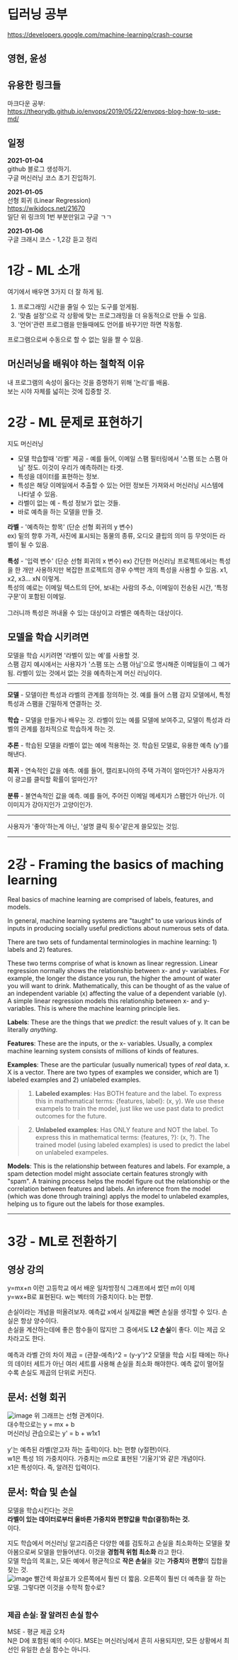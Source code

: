 # 딥러닝 공부

https://developers.google.com/machine-learning/crash-course

## 영현, 윤성

## 유용한 링크들

마크다운 공부:  
https://theorydb.github.io/envops/2019/05/22/envops-blog-how-to-use-md/

## 일정

**2021-01-04**  
github 블로그 생성하기.  
구글 머신러닝 코스 초기 진입하기.

**2021-01-05**  
선형 회귀 (Linear Regression)  
https://wikidocs.net/21670  
일단 위 링크의 1번 부분만읽고 구글 ㄱㄱ

**2021-01-06**  
구글 크래시 코스 - 1,2강 듣고 정리

# 1강 - ML 소개

여기에서 배우면 3가지 더 잘 하게 됨.

1. 프로그래밍 시간을 줄일 수 있는 도구를 얻게됨.
2. '맞춤 설정'으로 각 상황에 맞는 프로그래밍을 더 유동적으로 만들 수 있음.
3. '언어'관련 프로그램을 만들때에도 언어를 바꾸기만 하면 작동함.

프로그램으로써 수동으로 할 수 없는 일을 짤 수 있음.

## 머신러닝을 배워야 하는 철학적 이유

내 프로그램의 속성이 옳다는 것을 증명하기 위해 '논리'를 배움.  
보는 시야 자체를 넓히는 것에 집중할 것.

# 2강 - ML 문제로 표현하기

지도 머신러닝

- 모델 학습할때 '라벨' 제공 - 예를 들어, 이메일 스팸 필터링에서 '스팸 또는 스팸 아님' 정도. 이것이 우리가 예측하려는 타겟.
- 특성을 데이터를 표현하는 정보.
- 특성은 해당 이메일에서 추출할 수 있는 어떤 정보든 가져와서 머신러닝 시스템에 나타낼 수 있음.
- 라벨이 없는 예 - 특성 정보가 없는 것들.
- 바로 예측을 하는 모델을 만들 것.

**라벨** - '예측하는 항목' (단순 선형 회귀의 y 변수)  
 ex) 밑의 향후 가격, 사진에 표시되는 동물의 종류, 오디오 클립의 의미 등 무엇이든 라벨이 될 수 있음.  
<br />
**특성** - '입력 변수' (단순 선형 회귀의 x 변수)
ex) 간단한 머신러닝 프로젝트에서는 특성을 한 개만 사용하지만 복잡한 프로젝트의 경우 수백만 개의 특성을 사용할 수 있음. x1, x2, x3... xN 이렇게.  
 특성의 예로는 이메일 텍스트의 단어, 보내는 사람의 주소, 이메일이 전송된 시간, '특정 구문'이 포함된 이메일.  
 <br/>
그러니까 특성은 꺼내올 수 있는 대상이고 라벨은 예측하는 대상이다.

## 모델을 학습 시키려면

모델을 학습 시키려면 '라벨이 있는 예'를 사용할 것.  
스팸 감지 예시에서는 사용자가 '스팸 또는 스팸 아님'으로 명시해준 이메일들이 그 예가 됨. 라벨이 있는 것에서 없는 것을 예측하는게 머신 러닝이다.

---

**모델** - 모델이란 특성과 라벨의 관계를 정의하는 것. 예를 들어 스팸 감지 모델에서, 특정 특성과 스팸을 긴밀하게 연결하는 것.  
<br/>
**학습** - 모델을 만들거나 배우는 것. 라벨이 있는 예를 모델에 보여주고, 모델이 특성과 라벨의 관계를 점차적으로 학습하게 하는 것.  
<br/>
**추론** - 학습된 모델을 라벨이 없는 예에 적용하는 것. 학습된 모델로, 유용한 예측 (y')를 해낸다.  
<br/>
**회귀** - 연속적인 값을 예측. 예를 들어, 캘리포니아의 주택 가격이 얼마인가? 사용자가 이 광고를 클릭할 확률이 얼마인가?  
<br/>
**분류** - 불연속적인 값을 예측. 예를 들어, 주어진 이메일 메세지가 스팸인가 아닌가. 이 이미지가 강아지인가 고양이인가.
<br/>

---

사용자가 '좋아'하는게 아닌, '설명 클릭 횟수'같은게 쓸모있는 것임.

---
# 2강 - Framing the basics of maching learning
Real basics of machine learning are comprised of labels, features, and models.

In general, machine learning systems are "taught" to use various kinds of inputs in producing socially useful predictions about numerous sets of data.

There are two sets of fundamental terminologies in machine learning: 1) labels and 2) features. 

These two terms comprise of what is known as linear regression. Linear regression normally shows the relationship between x- and y- variables. 
For example, the longer the distance you run, the higher the amount of water you will want to drink. 
Mathematically, this can be thought of as the value of an independent variable (x) affecting the value of a dependent variable (y). 
A simple linear regression models this relationship between x- and y- variables. This is where the machine learning principle lies. 

__Labels__:
These are the things that we _predict_: the result values of y. It can be literally _anything_.

__Features__:
These are the inputs, or the x- variables. Usually, a complex machine learning system consists of millions of kinds of features. 

__Examples__:
These are the particular (usually numerical) types of _real_ data, x. X is a vector. There are two types of examples we consider, which are 1) labeled examples and 2) unlabeled examples. 
> 1) __Labeled examples__: 
Has BOTH feature and the label. To express this in mathematical terms: {features, label}: (x, y). 
We use these exampels to train the model, just like we use past data to predict outcomes for the future. 

> 2) __Unlabeled examples__: 
Has ONLY feature and NOT the label. To express this in mathematical terms: {features, ?}: (x, ?).
The trained model (using labeled examples) is used to predict the label on unlabeled exampeles.

__Models__:
This is the relationship between features and labels. For example, a spam detection model might associate certain features strongly with "spam".
A training process helps the model figure out the relationship or the correlation between features and labels.  An inference from the model (which was done through training) applys the model to unlabeled examples, helping us to figure out the labels for those examples. 

---

# 3강 - ML로 전환하기 

## 영상 강의

y=mx+n 이런 고등학교 에서 배운 일차방정식 그래프에서 썼던 m이 이제  
y=wx+B로 표현된다. w는 벡터의 가중치이다. b는 편향.

손실이라는 개념을 떠올려보자. 예측값 x에서 실제값을 빼면 손실을 생각할 수 있다. 손실은 항상 양수이다.  
 손실을 계산하는데에 좋은 함수들이 많지만 그 중에서도 **L2 손실**이 좋다. 이는 제곱 오차라고도 한다.  
 <br/>
예측과 라벨 간의 차이 제곱 = (관찰-예측)^2 = (y-y')^2
모델을 학습 시킬 때에는 하나의 데이터 세트가 아닌 여러 세트를 사용해 손실을 최소화 해야한다. 예측 값이 멀어질 수록 손실도 제곱의 단위로 커진다.

## 문서: 선형 회귀

![image](https://developers.google.com/machine-learning/crash-course/images/CricketLine.svg?hl=ko)
위 그래프는 선형 관계이다.  
대수학으로는 y = mx + b  
머신러닝 관습으로는 y' = b + w1x1  
<br/>
y'는 예측된 라벨(얻고자 하는 출력)이다.
b는 편향 (y절편)이다.  
w1은 특성 1의 가중치이다. 가중치는 m으로 표현된 '기울기'와 같은 개념이다.  
x1은 특성이다. 즉, 알려진 입력이다.

## 문서: 학습 및 손실

모델을 학습시킨다는 것은  
**라벨이 있는 데이터로부터 올바른 가중치와 편향값을 학습(결정)하는 것.**  
이다.

지도 학습에서 머신러닝 알고리즘은 다양한 예를 검토하고 손실을 최소화하는 모델을 찾아봄으로써 모델을 만들어낸다. 이것을 **경험적 위험 최소화** 라고 한다.  
모델 학습의 목표는, 모든 예에서 평균적으로 **작은 손실**을 갖는 **가중치**와 **편향**의 집합을 찾는 것.  
![image](https://developers.google.com/machine-learning/crash-course/images/LossSideBySide.png?hl=ko)
빨간색 화살표가 오른쪽에서 훨씬 더 짧음. 오른쪽이 훨씬 더 예측을 잘 하는 모델. 그렇다면 이것을 수학적 함수로?  
<br/>

### 제곱 손실: 잘 알려진 손실 함수

MSE - 평균 제곱 오차  
N은 D에 포함된 예의 수이다. MSE는 머신러닝에서 흔히 사용되지만, 모든 상황에서 최선인 유일한 손실 함수는 아니다.
